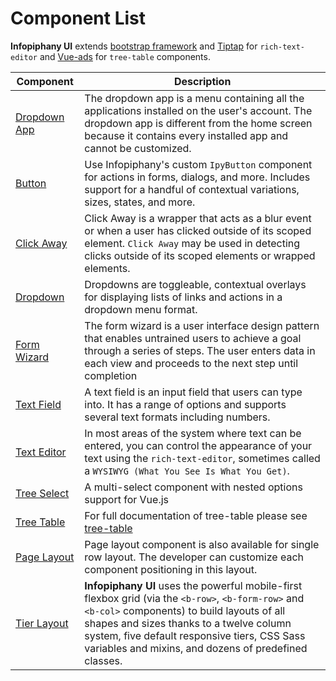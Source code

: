 # Component List

**Infopiphany UI** extends [bootstrap framework](https://bootstrap-vue.org/docs/components) and [Tiptap](https://bootstrap-vue.org/docs/components) for `rich-text-editor` and [Vue-ads](https://github.com/arnedesmedt/vue-ads-table-tree) for `tree-table` components.

| Component | Description |
| --- | --- |
| [Dropdown App](app-drawer.md) | The dropdown app is a menu containing all the applications installed on the user's account. The dropdown app is different from the home screen because it contains every installed app and cannot be customized. |
| [Button](button.md) | Use Infopiphany's custom `IpyButton` component for actions in forms, dialogs, and more. Includes support for a handful of contextual variations, sizes, states, and more. |
| [Click Away](click-away.md) | Click Away is a wrapper that acts as a blur event or when a user has clicked outside of its scoped element. `Click Away` may be used in detecting clicks outside of its scoped elements or wrapped elements. |
| [Dropdown](dropdown.md) | Dropdowns are toggleable, contextual overlays for displaying lists of links and actions in a dropdown menu format. |
| [Form Wizard](form-wizard.md) | The form wizard is a user interface design pattern that enables untrained users to achieve a goal through a series of steps. The user enters data in each view and proceeds to the next step until completion |
| [Text Field](text-field.md) | A text field is an input field that users can type into. It has a range of options and supports several text formats including numbers. |
| [Text Editor](tiptap.md) | In most areas of the system where text can be entered, you can control the appearance of your text using the `rich-text-editor`, sometimes called a `WYSIWYG (What You See Is What You Get)`. |
| [Tree Select](tree-select.md) | A multi-select component with nested options support for Vue.js |
| [Tree Table](tree-table.md) | For full documentation of tree-table please see [tree-table](https://github.com/arnedesmedt/vue-ads-table-tree) |
| [Page Layout](./layout/page-layout.md) | Page layout component is also available for single row layout. The developer can customize each component positioning in this layout. |
| [Tier Layout](./layout/tier-layout.md) | **Infopiphany UI** uses the powerful mobile-first flexbox grid (via the `<b-row>`, `<b-form-row>` and `<b-col>` components) to build layouts of all shapes and sizes thanks to a twelve column system, five default responsive tiers, CSS Sass variables and mixins, and dozens of predefined classes. |
